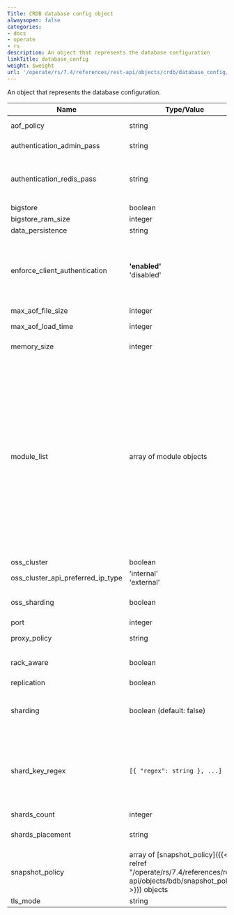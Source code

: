 ```yaml
---
Title: CRDB database config object
alwaysopen: false
categories:
- docs
- operate
- rs
description: An object that represents the database configuration
linkTitle: database_config
weight: $weight
url: '/operate/rs/7.4/references/rest-api/objects/crdb/database_config/'
---
```


An object that represents the database configuration.

| Name | Type/Value | Description |
|------|------------|-------------|
| aof_policy | string | Policy for Append-Only File data persistence |
| <span class="break-all">authentication_admin_pass</span> | string | Administrative databases access token |
| <span class="break-all">authentication_redis_pass</span> | string | Redis AUTH password (deprecated as of Redis Enterprise v7.2, replaced with multiple passwords feature in version 6.0.X) |
| bigstore | boolean | Database driver is Auto Tiering |
| bigstore_ram_size | integer | Memory size of RAM size |
| data_persistence | string | Database on-disk persistence |
| <span class="break-all">enforce_client_authentication</span> | **'enabled'** <br />'disabled' | Require authentication of client certificates for SSL connections to the database. If enabled, a certificate should be provided in either <span class="break-all">`authentication_ssl_client_certs`</span> or <span class="break-all">`authentication_ssl_crdt_certs`</span> |
| max_aof_file_size | integer | Hint for maximum AOF file size |
| max_aof_load_time | integer | Hint for maximum AOF reload time |
| memory_size | integer | Database memory size limit, in bytes |
| module_list | array of module objects | List of modules to be loaded to all participating clusters of the Active-Active database<br />{{<code>}}[{<br />  "module_id": string,<br />  "module_args": string,<br />  "module_name": string,<br />  "semantic_version": string<br />}, ...]{{</code>}}<br />**module_id**: Module UID <br />**module_args**: Module command-line arguments (pattern does not allow special characters &,\<,>,")<br />**module_name**: Module's name<br />**semantic_version**: Module's semantic version<br /><br />As of Redis Enterprise Software v7.4.2, **module_id** and **semantic_version** are optional. |
| oss_cluster | boolean | Enables OSS Cluster mode |
| <span class="break-all">oss_cluster_api_preferred_ip_type</span> | 'internal'<br />'external' | Indicates preferred IP type in OSS cluster API |
| oss_sharding | boolean | An alternative to shard_key_regex for using the common case of the OSS shard hashing policy |
| port | integer | TCP port for database access |
| proxy_policy | string | The policy used for proxy binding to the endpoint |
| rack_aware | boolean | Require the database to be always replicated across multiple racks |
| replication | boolean | Database replication |
| sharding | boolean (default:&nbsp;false) | Cluster mode (server-side sharding). When true, shard hashing rules must be provided by either `oss_sharding` or `shard_key_regex` |
| shard_key_regex | `[{ "regex": string }, ...]` | Custom keyname-based sharding rules (required if sharding is enabled)<br /><br />To use the default rules you should set the value to:<br />`[{"regex": ".*\\{(?<tag>.*)\\}.*"}, {"regex": "(?<tag>.*)"}]` |
| shards_count | integer | Number of database shards |
| shards_placement | string | Control the density of shards: should they reside on as few or as many nodes as possible |
| snapshot_policy | array of [snapshot_policy]({{< relref "/operate/rs/7.4/references/rest-api/objects/bdb/snapshot_policy" >}}) objects | Policy for snapshot-based data persistence (required) |
| tls_mode | string | Encrypt communication |
